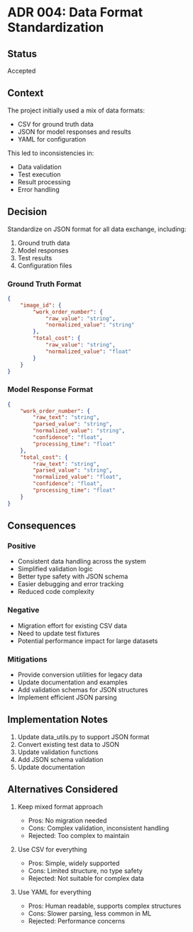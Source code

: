 # ADR 004: Data Format Standardization

## Status
Accepted

## Context
The project initially used a mix of data formats:
- CSV for ground truth data
- JSON for model responses and results
- YAML for configuration

This led to inconsistencies in:
- Data validation
- Test execution
- Result processing
- Error handling

## Decision
Standardize on JSON format for all data exchange, including:
1. Ground truth data
2. Model responses
3. Test results
4. Configuration files

### Ground Truth Format
```json
{
    "image_id": {
        "work_order_number": {
            "raw_value": "string",
            "normalized_value": "string"
        },
        "total_cost": {
            "raw_value": "string",
            "normalized_value": "float"
        }
    }
}
```

### Model Response Format
```json
{
    "work_order_number": {
        "raw_text": "string",
        "parsed_value": "string",
        "normalized_value": "string",
        "confidence": "float",
        "processing_time": "float"
    },
    "total_cost": {
        "raw_text": "string",
        "parsed_value": "string",
        "normalized_value": "float",
        "confidence": "float",
        "processing_time": "float"
    }
}
```

## Consequences
### Positive
- Consistent data handling across the system
- Simplified validation logic
- Better type safety with JSON schema
- Easier debugging and error tracking
- Reduced code complexity

### Negative
- Migration effort for existing CSV data
- Need to update test fixtures
- Potential performance impact for large datasets

### Mitigations
- Provide conversion utilities for legacy data
- Update documentation and examples
- Add validation schemas for JSON structures
- Implement efficient JSON parsing

## Implementation Notes
1. Update data_utils.py to support JSON format
2. Convert existing test data to JSON
3. Update validation functions
4. Add JSON schema validation
5. Update documentation

## Alternatives Considered
1. Keep mixed format approach
   - Pros: No migration needed
   - Cons: Complex validation, inconsistent handling
   - Rejected: Too complex to maintain

2. Use CSV for everything
   - Pros: Simple, widely supported
   - Cons: Limited structure, no type safety
   - Rejected: Not suitable for complex data

3. Use YAML for everything
   - Pros: Human readable, supports complex structures
   - Cons: Slower parsing, less common in ML
   - Rejected: Performance concerns 